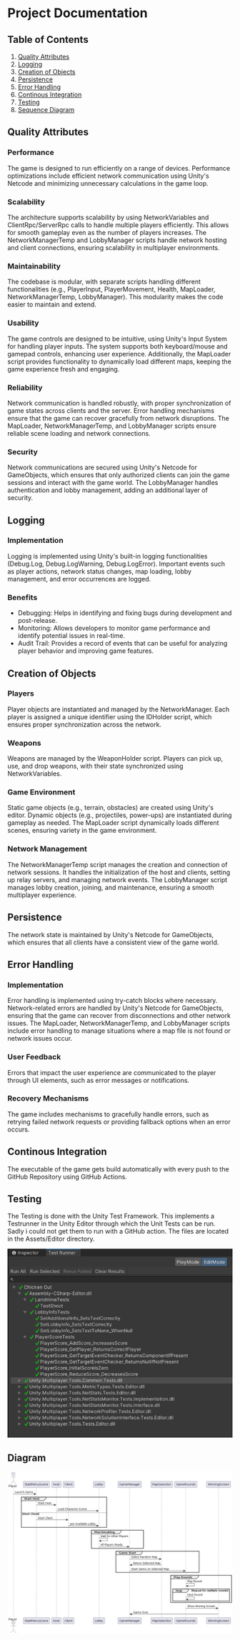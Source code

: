 # Project Documentation
## Table of Contents
1. [Quality Attributes](#quality-attributes)
2. [Logging](#logging)
3. [Creation of Objects](#creation-of-objects)
4. [Persistence](#persistence)
5. [Error Handling](#error-handling)
6. [Continous Integration](#continous-integration)
7. [Testing](#testing)
8. [Sequence Diagram](#diagram)


## Quality Attributes
### Performance
The game is designed to run efficiently on a range of devices. Performance optimizations include efficient network communication using Unity's Netcode and minimizing unnecessary calculations in the game loop.

### Scalability
The architecture supports scalability by using NetworkVariables and ClientRpc/ServerRpc calls to handle multiple players efficiently. This allows for smooth gameplay even as the number of players increases. The NetworkManagerTemp and LobbyManager scripts handle network hosting and client connections, ensuring scalability in multiplayer environments.

### Maintainability
The codebase is modular, with separate scripts handling different functionalities (e.g., PlayerInput, PlayerMovement, Health, MapLoader, NetworkManagerTemp, LobbyManager). This modularity makes the code easier to maintain and extend.

### Usability
The game controls are designed to be intuitive, using Unity's Input System for handling player inputs. The system supports both keyboard/mouse and gamepad controls, enhancing user experience. Additionally, the MapLoader script provides functionality to dynamically load different maps, keeping the game experience fresh and engaging.

### Reliability
Network communication is handled robustly, with proper synchronization of game states across clients and the server. Error handling mechanisms ensure that the game can recover gracefully from network disruptions. The MapLoader, NetworkManagerTemp, and LobbyManager scripts ensure reliable scene loading and network connections.

### Security
Network communications are secured using Unity's Netcode for GameObjects, which ensures that only authorized clients can join the game sessions and interact with the game world. The LobbyManager handles authentication and lobby management, adding an additional layer of security.

## Logging
### Implementation
Logging is implemented using Unity's built-in logging functionalities (Debug.Log, Debug.LogWarning, Debug.LogError). Important events such as player actions, network status changes, map loading, lobby management, and error occurrences are logged.

### Benefits
- Debugging: Helps in identifying and fixing bugs during development and post-release.
- Monitoring: Allows developers to monitor game performance and identify potential issues in real-time.
- Audit Trail: Provides a record of events that can be useful for analyzing player behavior and improving game features.


## Creation of Objects
### Players
Player objects are instantiated and managed by the NetworkManager. Each player is assigned a unique identifier using the IDHolder script, which ensures proper synchronization across the network.

### Weapons
Weapons are managed by the WeaponHolder script. Players can pick up, use, and drop weapons, with their state synchronized using NetworkVariables.

### Game Environment
Static game objects (e.g., terrain, obstacles) are created using Unity's editor. Dynamic objects (e.g., projectiles, power-ups) are instantiated during gameplay as needed. The MapLoader script dynamically loads different scenes, ensuring variety in the game environment.

### Network Management
The NetworkManagerTemp script manages the creation and connection of network sessions. It handles the initialization of the host and clients, setting up relay servers, and managing network events. The LobbyManager script manages lobby creation, joining, and maintenance, ensuring a smooth multiplayer experience.

## Persistence

The network state is maintained by Unity's Netcode for GameObjects, which ensures that all clients have a consistent view of the game world.


## Error Handling
### Implementation
Error handling is implemented using try-catch blocks where necessary. Network-related errors are handled by Unity's Netcode for GameObjects, ensuring that the game can recover from disconnections and other network issues. The MapLoader, NetworkManagerTemp, and LobbyManager scripts include error handling to manage situations where a map file is not found or network issues occur.

### User Feedback
Errors that impact the user experience are communicated to the player through UI elements, such as error messages or notifications.

### Recovery Mechanisms
The game includes mechanisms to gracefully handle errors, such as retrying failed network requests or providing fallback options when an error occurs.

## Continous Integration

The executable of the game gets build automatically with every push to the GitHub Repository using GitHub Actions.

## Testing

The Testing is done with the Unity Test Framework. This implements a Testrunner in the Unity Editor through which the Unit Tests can be run. Sadly i could not get them to run with a GitHub action. The files are located in the Assets/Editor directory.

![Test Runner Screenshot](Testrunner.png)

## Diagram
![Test Runner Screenshot](diagram.png)